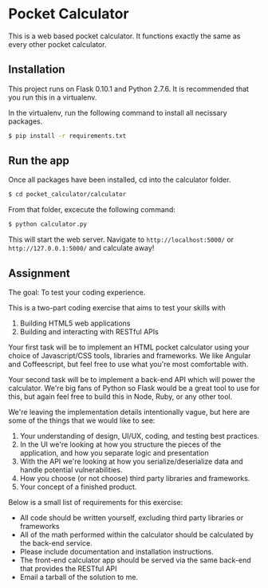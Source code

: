 # Pocket Calculator

This is a web based pocket calculator. It functions exactly the same as every other pocket calculator.

## Installation

This project runs on Flask 0.10.1 and Python 2.7.6. It is recommended that you run this in a virtualenv.

In the virtualenv, run the following command to install all necissary packages.

```sh
$ pip install -r requirements.txt
```

## Run the app

Once all packages have been installed, cd into the calculator folder.

```sh
$ cd pocket_calculator/calculator
```

From that folder, excecute the following command:

```sh
$ python calculator.py
```

This will start the web server. Navigate to `http://localhost:5000/` or `http://127.0.0.1:5000/` and calculate away!

## Assignment

The goal: To test your coding experience.

This is a two-part coding exercise that aims to test your skills with

1. Building HTML5 web applications
2. Building and interacting with RESTful APIs

Your first task will be to implement an HTML pocket calculator using your choice of Javascript/CSS tools, libraries and frameworks. We like Angular and Coffeescript, but feel free to use what you're most comfortable with.

Your second task will be to implement a back-end API which will power the calculator. We're big fans of Python so Flask would be a great tool to use for this, but again feel free to build this in Node, Ruby, or any other tool.

We're leaving the implementation details intentionally vague, but here are some of the things that we would like to see:

1. Your understanding of design, UI/UX, coding, and testing best practices.
2. In the UI we're looking at how you structure the pieces of the application, and how you separate logic and presentation
3. With the API we're looking at how you serialize/deserialize data and handle potential vulnerabilities.
4. How you choose (or not choose) third party libraries and frameworks.
5. Your concept of a finished product.

Below is a small list of requirements for this exercise:

- All code should be written yourself, excluding third party libraries or frameworks
- All of the math performed within the calculator should be calculated by the back-end service.
- Please include documentation and installation instructions.
- The front-end calculator app should be served via the same back-end that provides the RESTful API
- Email a tarball of the solution to me.

